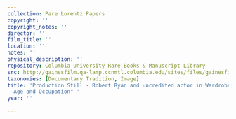 ```yaml
---
collection: Pare Lorentz Papers
copyright: ''
copyright_notes: ''
director: ''
film_title: ''
location: ''
notes: ''
physical_description: ''
repository: Columbia University Rare Books & Manuscript Library
src: http://gainesfilm.qa-lamp.ccnmtl.columbia.edu/sites/files/gainesfilm/images/110094034.jpg
taxonomies: [Documentary Tradition, Image]
title: 'Production Still - Robert Ryan and uncredited actor in Wardrobe Test for "Name,
  Age and Occupation" '
year: ''

---
```

